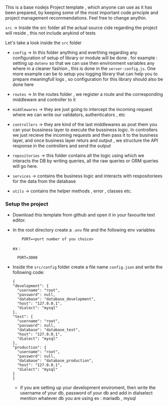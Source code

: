 This is a base nodejs Project template , which anyone can use as it has been prepared, by keeping some of the most important code prnciple and project management recommendations. Feel free to change anythin.

`src` -> Inside the src folder all the actual source cide regarding the project will reside , this not include anykind of tests

Let's take a look inside the `src` folder

- `config` -> In this folder anything and everthing regarding any configuration of setup of library or module will be done . for example : setting up `dotenv` so that we can use then environment variables any where in a cleaner fashion , this is done in the `server-config.js`. One more example can be to setup you logging library that can help you to prepare meaningfull logs , so configuration for this library should also be done here

- `routes` -> In the routes folder , we register a route and the corresponding middleware and controller to it

- `middlewares` -> they are just going to intercept the incoming request where we can write our validators, authenticators , etc

- `controllers` -> they are kind of the last middlewares as post them you can your bussiness layer to execute the bussiness logic. In controllers we just recieve the incoming requests and then pass it to the business layer, and once business layer returs and output , we structure the API response in the controllers and send the output

- `repositories` -> this folder contains all the logic using which we interacts the DB by writing queries, all the raw queries or ORM queries will go here.

- `services` -> contains the business logic and interacts with respositoriees for the data from the database

- `utils` -> contains the helper methods , error , classes etc.

### Setup the project

- Download this template from github and open it in your favourite text editor.

- In the root directory create a `.env` file and the following env variables
  ```
      PORT=<port number of you choice>
  ```
  ex :
  ```
    PORT=3000
  ```

- Inside the `src/config` folder create a file name `config.json` and write the following code:
  ```
  {
  "development": {
    "username": "root",
    "password": null,
    "database": "database_development",
    "host": "127.0.0.1",
    "dialect": "mysql"
  },
  "test": {
    "username": "root",
    "password": null,
    "database": "database_test",
    "host": "127.0.0.1",
    "dialect": "mysql"
  },
  "production": {
    "username": "root",
    "password": null,
    "database": "database_production",
    "host": "127.0.0.1",
    "dialect": "mysql"
  }
  }
  ```

  - if you are setting up your development enviroment, then write the username of your db, password of your db and add in dialselect mention whatever db you are using ex : mariadb , mysql
  
  
